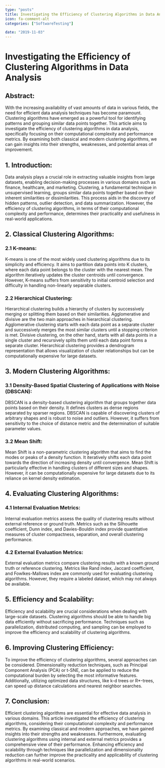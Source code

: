 ```yaml
---
type: "posts"
title: Investigating the Efficiency of Clustering Algorithms in Data Analysis
icon: fa-comment-alt
categories: ["SoftwareTesting"]

date: "2019-11-03"
---
```




# Investigating the Efficiency of Clustering Algorithms in Data Analysis

## Abstract:
With the increasing availability of vast amounts of data in various fields, the need for efficient data analysis techniques has become paramount. Clustering algorithms have emerged as a powerful tool for identifying patterns and grouping similar data points together. This article aims to investigate the efficiency of clustering algorithms in data analysis, specifically focusing on their computational complexity and performance metrics. By examining both classical and modern clustering algorithms, we can gain insights into their strengths, weaknesses, and potential areas of improvement.

## 1. Introduction:
Data analysis plays a crucial role in extracting valuable insights from large datasets, enabling decision-making processes in various domains such as finance, healthcare, and marketing. Clustering, a fundamental technique in unsupervised learning, groups similar data points together based on their inherent similarities or dissimilarities. This process aids in the discovery of hidden patterns, outlier detection, and data summarization. However, the efficiency of clustering algorithms, in terms of their computational complexity and performance, determines their practicality and usefulness in real-world applications.

## 2. Classical Clustering Algorithms:
### 2.1 K-means: 
K-means is one of the most widely used clustering algorithms due to its simplicity and efficiency. It aims to partition data points into K clusters, where each data point belongs to the cluster with the nearest mean. The algorithm iteratively updates the cluster centroids until convergence. However, K-means suffers from sensitivity to initial centroid selection and difficulty in handling non-linearly separable clusters.

### 2.2 Hierarchical Clustering:
Hierarchical clustering builds a hierarchy of clusters by successively merging or splitting them based on their similarities. Agglomerative and divisive are the two main approaches in hierarchical clustering. Agglomerative clustering starts with each data point as a separate cluster and successively merges the most similar clusters until a stopping criterion is met. Divisive clustering, on the other hand, starts with all data points in a single cluster and recursively splits them until each data point forms a separate cluster. Hierarchical clustering provides a dendrogram representation that allows visualization of cluster relationships but can be computationally expensive for large datasets.

## 3. Modern Clustering Algorithms:
### 3.1 Density-Based Spatial Clustering of Applications with Noise (DBSCAN):
DBSCAN is a density-based clustering algorithm that groups together data points based on their density. It defines clusters as dense regions separated by sparser regions. DBSCAN is capable of discovering clusters of arbitrary shapes and is robust to noise and outliers. However, it suffers from sensitivity to the choice of distance metric and the determination of suitable parameter values.

### 3.2 Mean Shift:
Mean Shift is a non-parametric clustering algorithm that aims to find the modes or peaks of a density function. It iteratively shifts each data point towards the direction of increasing density until convergence. Mean Shift is particularly effective in handling clusters of different sizes and shapes. However, it can be computationally expensive for large datasets due to its reliance on kernel density estimation.

## 4. Evaluating Clustering Algorithms:
### 4.1 Internal Evaluation Metrics:
Internal evaluation metrics assess the quality of clustering results without external reference or ground truth. Metrics such as the Silhouette coefficient, Dunn index, and Davies-Bouldin index provide quantitative measures of cluster compactness, separation, and overall clustering performance.

### 4.2 External Evaluation Metrics:
External evaluation metrics compare clustering results with a known ground truth or reference clustering. Metrics like Rand index, Jaccard coefficient, and Fowlkes-Mallows index are commonly used for evaluating clustering algorithms. However, they require a labeled dataset, which may not always be available.

## 5. Efficiency and Scalability:
Efficiency and scalability are crucial considerations when dealing with large-scale datasets. Clustering algorithms should be able to handle big data efficiently without sacrificing performance. Techniques such as parallelization, distributed computing, and sampling can be employed to improve the efficiency and scalability of clustering algorithms.

## 6. Improving Clustering Efficiency:
To improve the efficiency of clustering algorithms, several approaches can be considered. Dimensionality reduction techniques, such as Principal Component Analysis (PCA) or t-SNE, can be applied to reduce the computational burden by selecting the most informative features. Additionally, utilizing optimized data structures, like k-d trees or R*-trees, can speed up distance calculations and nearest neighbor searches.

## 7. Conclusion:
Efficient clustering algorithms are essential for effective data analysis in various domains. This article investigated the efficiency of clustering algorithms, considering their computational complexity and performance metrics. By examining classical and modern approaches, we have gained insights into their strengths and weaknesses. Furthermore, evaluating clustering algorithms using internal and external metrics provides a comprehensive view of their performance. Enhancing efficiency and scalability through techniques like parallelization and dimensionality reduction can further improve the practicality and applicability of clustering algorithms in real-world scenarios.